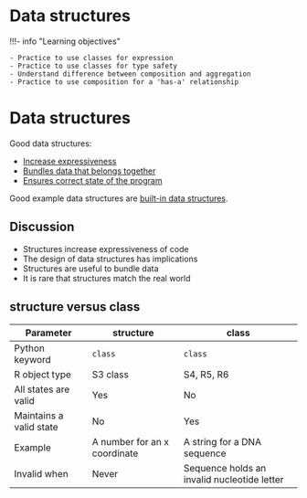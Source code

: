 # Data structures

!!!- info "Learning objectives"

    - Practice to use classes for expression
    - Practice to use classes for type safety
    - Understand difference between composition and aggregation
    - Practice to use composition for a 'has-a' relationship

# Data structures

Good data structures:

- [Increase expressiveness](expressive_data_type.md)
- [Bundles data that belongs together](has_a_relation.md)
- [Ensures correct state of the program](class_design.md)

Good example data structures are [built-in data structures](built_in_data_structures.md).

## Discussion

- Structures increase expressiveness of code
- The design of data structures has implications
- Structures are useful to bundle data
- It is rare that structures match the real world

## structure versus class

Parameter               | structure                    | class
------------------------|------------------------------|--------------------------------------------
Python keyword          | `class`                      | `class`
R object type           | S3 class                     | S4, R5, R6
All states are valid    | Yes                          | No
Maintains a valid state | No                           | Yes
Example                 | A number for an x coordinate | A string for a DNA sequence
Invalid when            | Never                        | Sequence holds an invalid nucleotide letter

